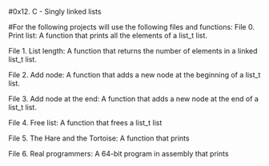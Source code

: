 #0x12. C - Singly linked lists

#For the following projects will use the following files and functions: File 0. Print list: A function that prints all the elements of a list_t list.

File 1. List length: A function that returns the number of elements in a linked list_t list.

File 2. Add node: A function that adds a new node at the beginning of a list_t list.

File 3. Add node at the end: A function that adds a new node at the end of a list_t list.

File 4. Free list: A function that frees a list_t list

File 5. The Hare and the Tortoise: A function that prints

File 6. Real programmers: A 64-bit program in assembly that prints
